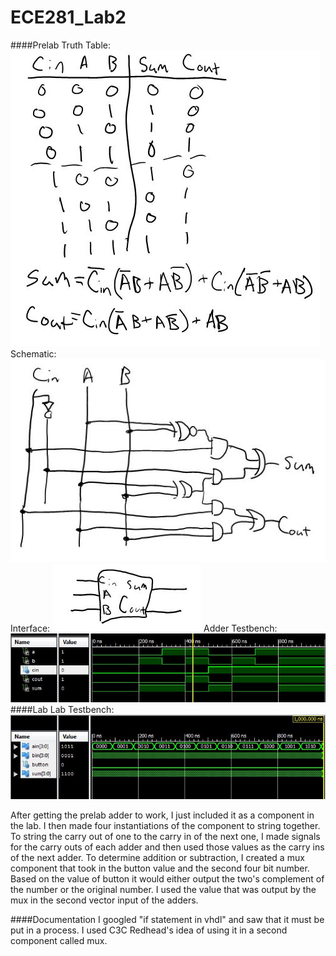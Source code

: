 ECE281_Lab2
===========
####Prelab
Truth Table:
![alt text](https://github.com/mbergstedt/ECE281_Lab2/blob/master/TruthTable.JPG?raw=true)
Schematic:
![alt text](https://github.com/mbergstedt/ECE281_Lab2/blob/master/Schematic.JPG?raw=true)
Interface:
![alt text](https://github.com/mbergstedt/ECE281_Lab2/blob/master/Interface.JPG?raw=true)
Adder Testbench:
![alt text](https://github.com/mbergstedt/ECE281_Lab2/blob/master/Testbench_Screenshot.JPG?raw=true)
####Lab
Lab Testbench:
![alt text](https://github.com/mbergstedt/ECE281_Lab2/blob/master/Lab2_Screenshot.JPG?raw=true)

After getting the prelab adder to work, I just included it as a component in the lab.  I then made four instantiations
of the component to string together.  To string the carry out of one to the carry in of the next one, I made signals
for the carry outs of each adder and then used those values as the carry ins of the next adder.  To determine addition
or subtraction, I created a mux component that took in the button value and the second four bit number.  Based on the
value of button it would either output the two's complement of the number or the original number.  I used the value
that was output by the mux in the second vector input of the adders.

####Documentation
I googled "if statement in vhdl" and saw that it must be put in a process.  I used C3C Redhead's idea of using it in a
second component called mux.
